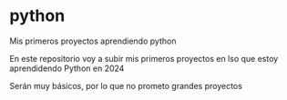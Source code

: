 # python
Mis primeros proyectos aprendiendo python

En este repositorio voy a subir mis primeros proyectos en lso que estoy aprendidendo Python en 2024

Serán muy básicos, por lo que no prometo grandes proyectos
